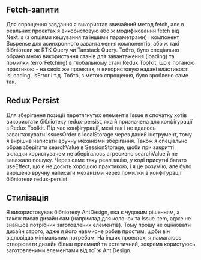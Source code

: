 ## Fetch-запити

Для спрощення завдання я використав звичайний метод fetch, але в реальних проектах я використовую або ж модифікований fetch від Next.js (з опціями кешування та іншими параметрами) і компонент Suspense для асинхронного завантаження компонентів, або ж такі бібліотеки як RTK Query чи Tanstack Query.
Тобто, було спеціально обрано мною використання станів для завантаження (loading) та помилки (errorFetching) в глобальному стані Redux Toolkit, що є поганою практикою - на своїх же проектах, я використовую надані властивості isLoading, isError і т.д. Тобто, з метою спрощення, було зроблено саме так.

## Redux Persist

Для зберігання позиції перетягнутих елементів Issue я спочатку хотів використати бібліотеку redux-persist, яка й призначена для конфігурації з Redux Toolkit. Під час конфігурації, мені так і не вдалось завантажувати issuesOrder в localStorage через даний інструмент, тому я вирішив написати вручну механізми зберігання. Також я спеціально обрав зберігати searchValue в SessionStorage, щоби при закритті вкладки користувачем не зберігалось агресивно searchValue й не заважало пошуку.
Через саме таку реалізацію, у коді присутні багато useEffect, що є не досить хорошою практикою, і я це розумію, але було вирішено вручну написати механізми через помилки в конфігурації бібліотеки redux-persist.

## Стилізація

Я використовував бібліотеку AntDesign, яка є чудовим рішенням, а також писав дизайн сам (наприклад для колонок та issue item, адже не знайшов потрібних заготовлених елементів). Тому прошу не оцінювати дизайн строго, адже я його навмисне робив простим, щоби він відповідав мінімальним потребам. На інших проектах, я намагаюсь створювати дизайн більш приємний та естетичний, зокрема користуюсь заготовленими елементами від тої ж Ant Design.
